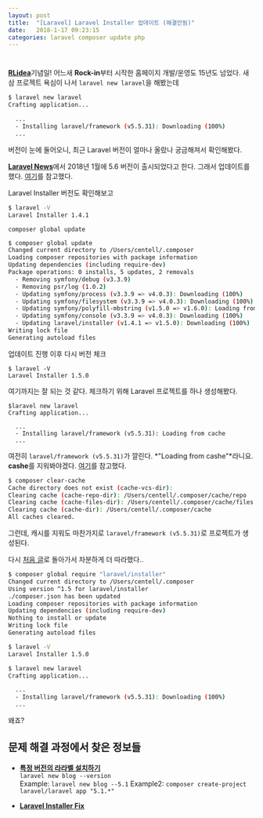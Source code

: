 ```yaml
---
layout: post
title:  "[Laravel] Laravel Installer 업데이트 (해결안됨)"
date:   2018-1-17 09:23:15
categories: laravel composer update php
---
```


#

[**RLidea**](http://rlidea.com)기념일! 어느새 **Rock-in**부터 시작한 홈페이지 개발/운영도 15년도 넘었다. 새삼 프로젝트 욕심이 나서 `laravel new laravel`을 해봤는데

```bash
$ laravel new laravel
Crafting application...

  ...
  - Installing laravel/framework (v5.5.31): Downloading (100%)         
  ...
```

버전이 눈에 둘어오니, 최근 Laravel 버전이 얼마나 올랐나 궁금해져서 확인해봤다.

[**Laravel News**](https://laravel-news.com/category/laravel-5.6)에서 2018년 1월에 5.6 버전이 출시되었다고 한다. 그래서 업데이트를 했다. [여기](https://laracasts.com/discuss/channels/laravel/laravel-installer-version)를 참고했다.

Laravel Installer 버전도 확인해보고
```bash
$ laravel -V
Laravel Installer 1.4.1
```


`composer global update`

```bash
$ composer global update
Changed current directory to /Users/centell/.composer
Loading composer repositories with package information
Updating dependencies (including require-dev)
Package operations: 0 installs, 5 updates, 2 removals
  - Removing symfony/debug (v3.3.9)
  - Removing psr/log (1.0.2)
  - Updating symfony/process (v3.3.9 => v4.0.3): Downloading (100%)         
  - Updating symfony/filesystem (v3.3.9 => v4.0.3): Downloading (100%)         
  - Updating symfony/polyfill-mbstring (v1.5.0 => v1.6.0): Loading from cache
  - Updating symfony/console (v3.3.9 => v4.0.3): Downloading (100%)         
  - Updating laravel/installer (v1.4.1 => v1.5.0): Downloading (100%)         
Writing lock file
Generating autoload files
```

업데이트 진행 이후 다시 버전 체크
```
$ laravel -V
Laravel Installer 1.5.0
```

여기까지는 잘 되는 것 같다. 체크하기 위해 Laravel 프로젝트를 하나 생성해봤다.
```
$laravel new laravel
Crafting application...

  ...
  - Installing laravel/framework (v5.5.31): Loading from cache
  ...
```

여전히 `laravel/framework (v5.5.31)`가 깔린다. *"Loading from cashe"*라니요. **cashe**를 지워봐야겠다. [여기](https://stackoverflow.com/questions/22700728/composer-loading-from-cache)를 참고했다.

```bash
$ composer clear-cache
Cache directory does not exist (cache-vcs-dir): 
Clearing cache (cache-repo-dir): /Users/centell/.composer/cache/repo
Clearing cache (cache-files-dir): /Users/centell/.composer/cache/files
Clearing cache (cache-dir): /Users/centell/.composer/cache
All caches cleared.
```


그런데, 캐시를 지워도 마찬가지로 `laravel/framework (v5.5.31)`로 프로젝트가 생성된다.

다시 [처음 글](https://laracasts.com/discuss/channels/laravel/laravel-installer-version)로 돌아가서 차분하게 더 따라했다..
```bash
$ composer global require "laravel/installer"
Changed current directory to /Users/centell/.composer
Using version ^1.5 for laravel/installer
./composer.json has been updated
Loading composer repositories with package information
Updating dependencies (including require-dev)
Nothing to install or update
Writing lock file
Generating autoload files

$ laravel -V
Laravel Installer 1.5.0

$ laravel new laravel
Crafting application...

  ...
  - Installing laravel/framework (v5.5.31): Downloading (100%)         
  ...

```

왜죠?


## 문제 해결 과정에서 찾은 정보들
* [**특정 버전의 라라벨 설치하기**](https://stackoverflow.com/questions/35149812/install-specific-version-using-laravel-installer)  
`laravel new blog --version`  
Example: `laravel new blog --5.1`
Example2: `composer create-project laravel/laravel app "5.1.*"`

* [**Laravel Installer Fix**](https://devdojo.com/blog/tutorials/laravel-installer-fix)

